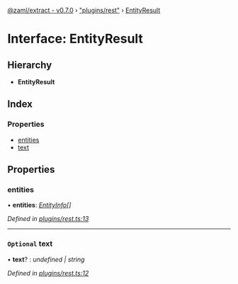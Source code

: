 [@zaml/extract - v0.7.0](../README.md) › ["plugins/rest"](../modules/_plugins_rest_.md) › [EntityResult](_plugins_rest_.entityresult.md)

# Interface: EntityResult

## Hierarchy

* **EntityResult**

## Index

### Properties

* [entities](_plugins_rest_.entityresult.md#entities)
* [text](_plugins_rest_.entityresult.md#optional-text)

## Properties

###  entities

• **entities**: *[EntityInfo](_types_.entityinfo.md)[]*

*Defined in [plugins/rest.ts:13](https://github.com/nexushubs/zaml-lang/blob/226a4c7/packages/zaml-extract/src/plugins/rest.ts#L13)*

___

### `Optional` text

• **text**? : *undefined | string*

*Defined in [plugins/rest.ts:12](https://github.com/nexushubs/zaml-lang/blob/226a4c7/packages/zaml-extract/src/plugins/rest.ts#L12)*
